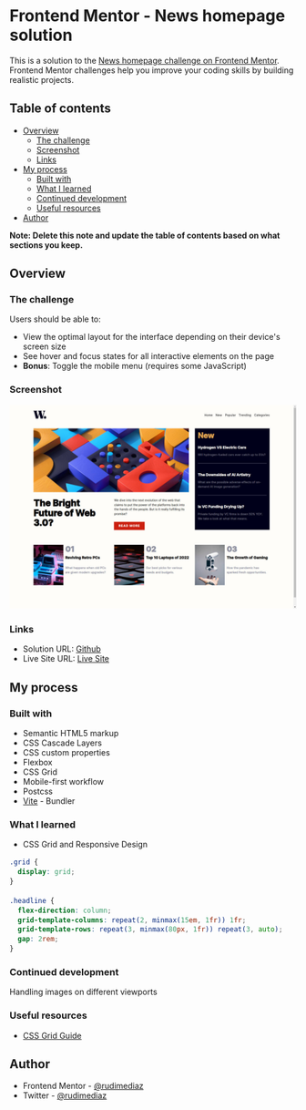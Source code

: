 # Frontend Mentor - News homepage solution

This is a solution to the [News homepage challenge on Frontend Mentor](https://www.frontendmentor.io/challenges/news-homepage-H6SWTa1MFl). Frontend Mentor challenges help you improve your coding skills by building realistic projects.

## Table of contents

- [Overview](#overview)
  - [The challenge](#the-challenge)
  - [Screenshot](#screenshot)
  - [Links](#links)
- [My process](#my-process)
  - [Built with](#built-with)
  - [What I learned](#what-i-learned)
  - [Continued development](#continued-development)
  - [Useful resources](#useful-resources)
- [Author](#author)

**Note: Delete this note and update the table of contents based on what sections you keep.**

## Overview

### The challenge

Users should be able to:

- View the optimal layout for the interface depending on their device's screen size
- See hover and focus states for all interactive elements on the page
- **Bonus**: Toggle the mobile menu (requires some JavaScript)

### Screenshot

![](./ss.jpg)

### Links

- Solution URL: [Github](https://github.com/rudimediaz/fem-news-homepage)
- Live Site URL: [Live Site](https://rudhifemnews.netlify.app/)

## My process

### Built with

- Semantic HTML5 markup
- CSS Cascade Layers
- CSS custom properties
- Flexbox
- CSS Grid
- Mobile-first workflow
- Postcss
- [Vite](https://vitejs.dev) - Bundler

### What I learned

- CSS Grid and Responsive Design

```css
.grid {
  display: grid;
}

.headline {
  flex-direction: column;
  grid-template-columns: repeat(2, minmax(15em, 1fr)) 1fr;
  grid-template-rows: repeat(3, minmax(80px, 1fr)) repeat(3, auto);
  gap: 2rem;
}
```

### Continued development

Handling images on different viewports

### Useful resources

- [CSS Grid Guide](https://developer.mozilla.org/en-US/docs/Web/CSS/CSS_Grid_Layout)

## Author

- Frontend Mentor - [@rudimediaz](https://www.frontendmentor.io/profile/rudimediaz)
- Twitter - [@rudimediaz](https://www.twitter.com/rudimediaz)
